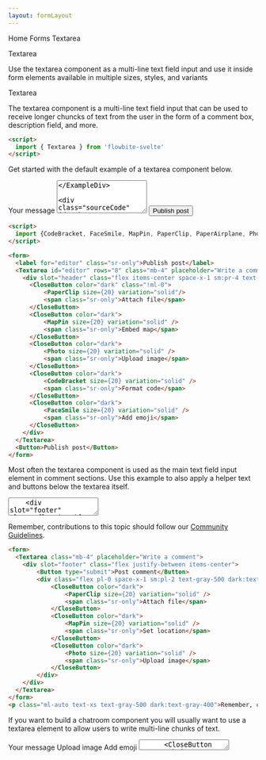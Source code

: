 ```yaml
---
layout: formLayout
---
```


<script>
import { Htwo, ExampleDiv, GitHubSource, CompoDescription, TableProp, TableDefaultRow} from '../../utils'
import { Button, Textarea, Label, Heading, Breadcrumb, BreadcrumbItem, Badge, Alert, CloseButton, CodeBracket, FaceSmile, MapPin, PaperClip, PaperAirplane,  Photo } from '$lib'
import { Home, Upload } from 'svelte-heros';

import componentProps from '../../props/Textarea.json'
let items = componentProps.props
let propHeader = ['Name', 'Type', 'Default']

let divClass='w-full relative overflow-x-auto shadow-md sm:rounded-lg py-4'
let theadClass ='text-xs text-gray-700 uppercase bg-gray-50 dark:bg-gray-700 dark:text-white'

let textareaprops = {
  id: 'message',
  name: 'message',
  label: 'Your message',
  rows: 4,
  placeholder: 'Leave a comment...',
};
</script>

<Breadcrumb>
  <BreadcrumbItem href="/" icon={Home} variation="solid">Home</BreadcrumbItem>
  <BreadcrumbItem href="/forms/" rel="external">Forms</BreadcrumbItem>
  <BreadcrumbItem>Textarea</BreadcrumbItem>
</Breadcrumb>

<Heading class="mb-2" tag="h1" customSize="text-3xl">Textarea</Heading>

<CompoDescription>Use the textarea component as a multi-line text field input and use it inside form elements available in multiple sizes, styles, and variants</CompoDescription>

<ExampleDiv>
<GitHubSource href="forms/Textarea.svelte">Textarea</GitHubSource>
</ExampleDiv>

The textarea component is a multi-line text field input that can be used to receive longer chuncks of text from the user in the form of a comment box, description field, and more.

<Htwo label="Setup" />

```html
<script>
  import { Textarea } from 'flowbite-svelte'
</script>
```

<Htwo label="Textarea example" />

Get started with the default example of a textarea component below.

<ExampleDiv>
  <Label for="textarea-id" class="mb-2">Your message</Label>
  <Textarea id="textarea-id" placeholder="Your message" rows="4" name="message"/>
</ExampleDiv>

```html
  <Label for="textarea-id" class="mb-2">Your message</Label>
  <Textarea id="textarea-id" placeholder="Your message" rows="4" name="message"/>
```

<Htwo label="WYSIWYG Editor" />

If you want to add other actions as buttons alongside your textarea component, such as with a WYSIWYG editor, then you can use the example below.

<ExampleDiv>
<form>
  <label for="editor" class="sr-only">Publish post</label>
  <Textarea id="editor" rows="8" class="mb-4" placeholder="Write a comment">
    <div slot="header" class="flex items-center space-x-1 sm:pr-4 text-gray-500 dark:text-gray-400">
      <CloseButton color="dark" class="!ml-0">
          <PaperClip size={20} variation="solid"/>
          <span class="sr-only">Attach file</span>
      </CloseButton>
      <CloseButton color="dark">
          <MapPin size={20} variation="solid" />
          <span class="sr-only">Embed map</span>
      </CloseButton>
      <CloseButton color="dark">
          <Photo size={20} variation="solid" />
          <span class="sr-only">Upload image</span>
      </CloseButton>
      <CloseButton color="dark">
          <CodeBracket size={20} variation="solid" />
          <span class="sr-only">Format code</span>
      </CloseButton>
      <CloseButton color="dark">
          <FaceSmile size={20} variation="solid" />
          <span class="sr-only">Add emoji</span>
      </CloseButton>
    </div>
  </Textarea>
  <Button>Publish post</Button>
</form>
</ExampleDiv>

```html
<script>
  import {CodeBracket, FaceSmile, MapPin, PaperClip, PaperAirplane, Photo } from 'flowbite-svelte'
</script>

<form>
  <label for="editor" class="sr-only">Publish post</label>
  <Textarea id="editor" rows="8" class="mb-4" placeholder="Write a comment">
    <div slot="header" class="flex items-center space-x-1 sm:pr-4 text-gray-500 dark:text-gray-400">
      <CloseButton color="dark" class="!ml-0">
          <PaperClip size={20} variation="solid"/>
          <span class="sr-only">Attach file</span>
      </CloseButton>
      <CloseButton color="dark">
          <MapPin size={20} variation="solid" />
          <span class="sr-only">Embed map</span>
      </CloseButton>
      <CloseButton color="dark">
          <Photo size={20} variation="solid" />
          <span class="sr-only">Upload image</span>
      </CloseButton>
      <CloseButton color="dark">
          <CodeBracket size={20} variation="solid" />
          <span class="sr-only">Format code</span>
      </CloseButton>
      <CloseButton color="dark">
          <FaceSmile size={20} variation="solid" />
          <span class="sr-only">Add emoji</span>
      </CloseButton>
    </div>
  </Textarea>
  <Button>Publish post</Button>
</form>
```

<Htwo label="Comment box" />

Most often the textarea component is used as the main text field input element in comment sections. Use this example to also apply a helper text and buttons below the textarea itself.

<ExampleDiv>
<form>
  <Textarea class="mb-4" placeholder="Write a comment">
    <div slot="footer" class="flex justify-between items-center">
        <Button type="submit">Post comment</Button>
        <div class="flex pl-0 space-x-1 sm:pl-2 text-gray-500 dark:text-gray-400">
            <CloseButton color="dark">
                <PaperClip size={20} variation="solid" />
                <span class="sr-only">Attach file</span>
            </CloseButton>
            <CloseButton color="dark">
                <MapPin size={20} variation="solid" />
                <span class="sr-only">Set location</span>
            </CloseButton>
            <CloseButton color="dark">
                <Photo size={20} variation="solid" />
                <span class="sr-only">Upload image</span>
            </CloseButton>
        </div>
    </div>
  </Textarea>
</form>
<p class="ml-auto text-xs text-gray-500 dark:text-gray-400">Remember, contributions to this topic should follow our <a href="/" class="text-blue-600 dark:text-blue-500 hover:underline">Community Guidelines</a>.</p>
</ExampleDiv>

```html
<form>
  <Textarea class="mb-4" placeholder="Write a comment">
    <div slot="footer" class="flex justify-between items-center">
        <Button type="submit">Post comment</Button>
        <div class="flex pl-0 space-x-1 sm:pl-2 text-gray-500 dark:text-gray-400">
            <CloseButton color="dark">
                <PaperClip size={20} variation="solid" />
                <span class="sr-only">Attach file</span>
            </CloseButton>
            <CloseButton color="dark">
                <MapPin size={20} variation="solid" />
                <span class="sr-only">Set location</span>
            </CloseButton>
            <CloseButton color="dark">
                <Photo size={20} variation="solid" />
                <span class="sr-only">Upload image</span>
            </CloseButton>
        </div>
    </div>
  </Textarea>
</form>
<p class="ml-auto text-xs text-gray-500 dark:text-gray-400">Remember, contributions to this topic should follow our <a href="/" class="text-blue-600 dark:text-blue-500 hover:underline">Community Guidelines</a>.</p>
```

<Htwo label="Chatroom input" />

If you want to build a chatroom component you will usually want to use a textarea element to allow users to write multi-line chunks of text.

<ExampleDiv>
<form>
    <label for="chat" class="sr-only">Your message</label>
    <Alert color="dark" class="px-3 py-2">
      <CloseButton color="dark" class="text-gray-500 dark:text-gray-400">
          <Photo variation="solid" />
          <span class="sr-only">Upload image</span>
      </CloseButton>
      <CloseButton color="dark" class="text-gray-500 dark:text-gray-400">
          <FaceSmile variation="solid" />
          <span class="sr-only">Add emoji</span>
      </CloseButton>
      <Textarea id="chat" class="mx-4" rows="1" placeholder="Your message..."/>
      <CloseButton type="submit" color="blue" class="rounded-full text-blue-600 dark:text-blue-500">
          <PaperAirplane variation="solid" />
          <span class="sr-only">Send message</span>
      </CloseButton>
    </Alert>
</form>
</ExampleDiv>

```html
<form>
  <label for="chat" class="sr-only">Your message</label>
  <Alert color="dark" class="px-3 py-2">
    <CloseButton color="dark" class="text-gray-500 dark:text-gray-400">
        <Photo variation="solid" />
        <span class="sr-only">Upload image</span>
    </CloseButton>
    <CloseButton color="dark" class="text-gray-500 dark:text-gray-400">
        <FaceSmile variation="solid" />
        <span class="sr-only">Add emoji</span>
    </CloseButton>
    <Textarea id="chat" class="mx-4" rows="1" placeholder="Your message..."/>
    <CloseButton type="submit" color="blue" class="rounded-full text-blue-600 dark:text-blue-500">
        <PaperAirplane variation="solid" />
        <span class="sr-only">Send message</span>
    </CloseButton>
  </Alert>
</form>
```

<Htwo label="Props" />

The component has the following props, type, and default values. See <a href="/pages/types">types page</a> for type information.


<TableProp header={propHeader} {divClass} {theadClass}>
  <TableDefaultRow {items} rowState='hover' />
</TableProp>

<Htwo label="Forwarded Events" />

<div class="flex flex-wrap gap-2">
<Badge large={true}>on:blur</Badge>
<Badge large={true}>on:change</Badge>
<Badge large={true}>on:click</Badge>
<Badge large={true}>on:focus</Badge>
<Badge large={true}>on:keydown</Badge>
<Badge large={true}>on:keypress</Badge>
<Badge large={true}>on:keyup</Badge>
<Badge large={true}>on:mouseenter</Badge>
<Badge large={true}>on:mouseleave</Badge>
<Badge large={true}>on:mouseover</Badge>
<Badge large={true}>on:paste</Badge>
</div>
